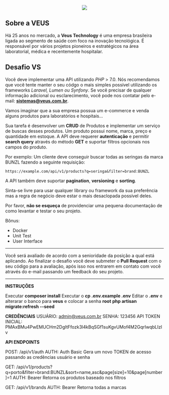 <p align="center">
    <img src="https://i.imgur.com/2LUR2yy.png">
</p>

## Sobre a VEUS

Há 25 anos no mercado, a **Veus Technology** é uma empresa brasileira ligada ao segmento de saúde com foco na inovação tecnológica. É responsável por vários projetos pioneiros e estratégicos na área laboratorial, médica e recentemente hospitalar.

## Desafio VS

Você deve implementar uma API utilizando *PHP* > 7.0. Nós recomendamos que você tente manter o seu códgo o mais simples possível utilizando os frameworks *Laravel, Lumen ou Synfony*. Se você precisar de qualquer informação adicional ou esclarecimento, você pode nos contatar pelo e-mail: **sistemas@veus.com.br**.

Vamos imaginar que a sua empresa possua um e-commerce e venda alguns produtos para laboratórios e hospitais...

Sua tarefa é desenvolver um **CRUD** de Produtos e implementar um serviço de buscas desses produtos. Um produto possui nome, marca, preço e quantidade em estoque.
A API deve requerer **autenticação** e permitir __search query__ através do método **GET** e suportar filtros opcionais nos campos do produto.

Por exemplo: Um cliente deve conseguir buscar todas as seringas da marca BUNZL fazendo a seguinte requisição:

`https://example.com/api/v1/products?q=seringa&filter=brand:BUNZL`

A API também deve suportar __pagination__, __versioning__ e __sorting__.

Sinta-se livre para usar qualquer library ou framework da sua preferência mas a regra de negócio deve estar o mais desaclopada possível deles.

Por favor, **não se esqueça** de providenciar uma pequena documentação de como levantar e testar o seu projeto.

Bônus:
* Docker
* Unit Test
* User Interface

---
Você será avaliado de acordo com a senioridade da posição a qual está aplicando. Ao finalizar o desafio você deve submeter o **Pull Request** com o seu código para a avaliação, após isso nos entrarem em contato com você através do e-mail passando um feedback do seu projeto.

---

**INSTRUÇÕES**

Executar **composer install**
Executar o **cp .env.example .env**
Editar o **.env** e alterarar o banco para **veus** e colocar a senha **root**
**php artisan migrate:refresh --seed**

**CREDÊNCIAIS**
USUÁRIO: admin@veus.com.br
SENHA: 123456
API TOKEN INICIAL: PMAxBMu4PwEMUCHm2DgItFfozk3l4kBqSGf1suKgvUMof4M2GqrIwqbLIzlv

**API ENDPOINTS**

POST: /api/v1/auth
AUTH: Auth Basic
Gera um novo TOKEN de acesso passando as credências usuário e senha

GET: /api/v1/products?q=porto&filter=brand:BUNZL&sort=name,asc&page[size]=10&page[number]=1
AUTH: Bearer
Retorna os produtos baseado nos filtros

GET: /api/v1/brands
AUTH: Bearer
Retorna todas a marcas